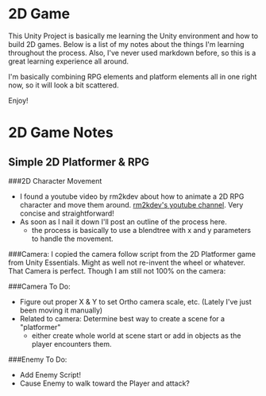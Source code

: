 2D Game
========
This Unity Project is basically me learning the Unity environment and how to build 2D games. Below is a list of my notes about the things I'm learning throughout the process. Also, I've never used markdown before, so this is a great learning experience all around. 

I'm basically combining RPG elements and platform elements all in one right now, so it will look a bit scattered.

Enjoy! 

2D Game Notes
============
Simple 2D Platformer & RPG
-------------------------------


###2D Character Movement
*	I found a youtube video by rm2kdev about how to animate a 2D RPG character and move them around. [rm2kdev's youtube channel](https://www.youtube.com/user/rm2kdev/featured). Very concise and straightforward!
*	As soon as I nail it down I'll post an outline of the process here.
	* the process is basically to use a blendtree with x and y parameters to handle the movement.

###Camera:
I copied the camera follow script from the 2D Platformer game from Unity Essentials. Might as well not re-invent the wheel or whatever. That Camera is perfect. Though I am still not 100% on the camera: 

###Camera To Do: 
*	Figure out proper X & Y to set Ortho camera scale, etc. (Lately I've just been moving it manually)
*	Related to camera: Determine best way to create a scene for a "platformer"
	*	either create whole world at scene start or add in objects as the player encounters them.

	
###Enemy To Do: 
*	Add Enemy Script!
*	Cause Enemy to walk toward the Player and attack?		
 

